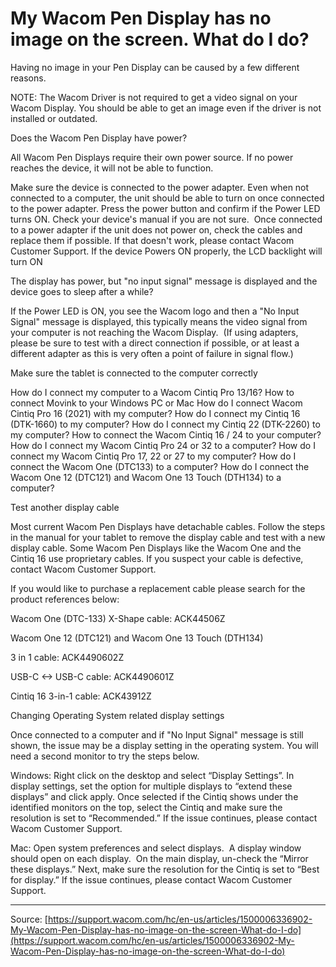 # My Wacom Pen Display has no image on the screen. What do I do?

Having no image in your Pen Display can be caused by a few different reasons.


NOTE: The Wacom Driver is not required to get a video signal on your Wacom Display. You should be able to get an image even if the driver is not installed or outdated. 


Does the Wacom Pen Display have power?


All Wacom Pen Displays require their own power source. If no power reaches the device, it will not be able to function. 

Make sure the device is connected to the power adapter. Even when not connected to a computer, the unit should be able to turn on once connected to the power adapter. Press the power button and confirm if the Power LED turns ON. Check your device's manual if you are not sure. 
Once connected to a power adapter if the unit does not power on, check the cables and replace them if possible. If that doesn't work, please contact Wacom Customer Support.
If the device Powers ON properly, the LCD backlight will turn ON





The display has power, but "no input signal" message is displayed and the device goes to sleep after a while? 


If the Power LED is ON, you see the Wacom logo and then a "No Input Signal" message is displayed, this typically means the video signal from your computer is not reaching the Wacom Display. 
(If using adapters, please be sure to test with a direct connection if possible, or at least a different adapter as this is very often a point of failure in signal flow.)


Make sure the tablet is connected to the computer correctly

How do I connect my computer to a Wacom Cintiq Pro 13/16?
How to connect Movink to your Windows PC or Mac
How do I connect Wacom Cintiq Pro 16 (2021) with my computer?
How do I connect my Cintiq 16 (DTK-1660) to my computer? 
How do I connect my Cintiq 22 (DTK-2260) to my computer? 
How to connect the Wacom Cintiq 16 / 24 to your computer?
How do I connect my Wacom Cintiq Pro 24 or 32 to a computer?
How do I connect my Wacom Cintiq Pro 17, 22 or 27 to my computer?
How do I connect the Wacom One (DTC133) to a computer?
How do I connect the Wacom One 12 (DTC121) and Wacom One 13 Touch (DTH134) to a computer?

Test another display cable

Most current Wacom Pen Displays have detachable cables. Follow the steps in the manual for your tablet to remove the display cable and test with a new display cable.
Some Wacom Pen Displays like the Wacom One and the Cintiq 16 use proprietary cables. If you suspect your cable is defective, contact Wacom Customer Support.

If you would like to purchase a replacement cable please search for the product references below:


Wacom One (DTC-133) X-Shape cable: ACK44506Z


Wacom One 12 (DTC121) and Wacom One 13 Touch (DTH134) 


3 in 1 cable: ACK4490602Z

USB-C <-> USB-C cable: ACK4490601Z



Cintiq 16 3-in-1 cable: ACK43912Z




Changing Operating System related display settings


Once connected to a computer and if "No Input Signal" message is still shown, the issue may be a display setting in the operating system. You will need a second monitor to try the steps below.


Windows: Right click on the desktop and select “Display Settings”. In display settings, set the option for multiple displays to “extend these displays” and click apply. Once selected if the Cintiq shows under the identified monitors on the top, select the Cintiq and make sure the resolution is set to “Recommended.” If the issue continues, please contact Wacom Customer Support.

Mac: Open system preferences and select displays.  A display window should open on each display.  On the main display, un-check the “Mirror these displays.” Next, make sure the resolution for the Cintiq is set to “Best for display.” If the issue continues, please contact Wacom Customer Support.

---
Source: [https://support.wacom.com/hc/en-us/articles/1500006336902-My-Wacom-Pen-Display-has-no-image-on-the-screen-What-do-I-do](https://support.wacom.com/hc/en-us/articles/1500006336902-My-Wacom-Pen-Display-has-no-image-on-the-screen-What-do-I-do)
